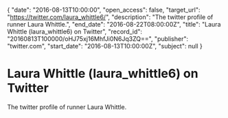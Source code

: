 {
  "date": "2016-08-13T10:00:00", 
  "open_access": false, 
  "target_url": "https://twitter.com/laura_whittle6/", 
  "description": "The twitter profile of runner Laura Whittle.", 
  "end_date": "2016-08-22T08:00:00Z", 
  "title": "Laura Whittle (laura_whittle6) on Twitter", 
  "record_id": "20160813T100000/oHJ75xj16MhfJi0N6Jq3ZQ==", 
  "publisher": "twitter.com", 
  "start_date": "2016-08-13T10:00:00Z", 
  "subject": null
}

# Laura Whittle (laura_whittle6) on Twitter

The twitter profile of runner Laura Whittle.
